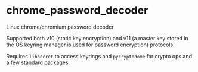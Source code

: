 # chrome_password_decoder
Linux chrome/chromium password decoder

Supported both v10 (static key encryption) and v11 (a master
key stored in the OS keyring manager is used for password encryption)
protocols.

Requires `libsecret` to access keyrings and `pycryptodome` for crypto
ops and a few standard packages.
